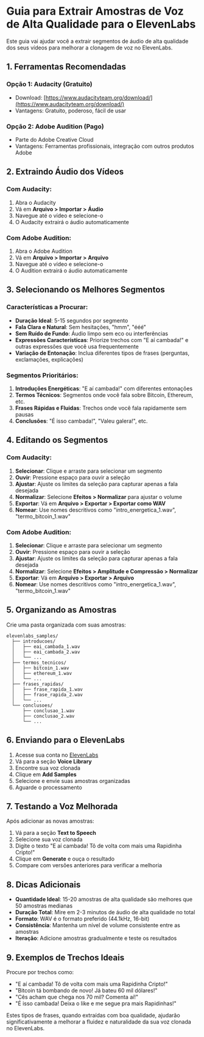 # Guia para Extrair Amostras de Voz de Alta Qualidade para o ElevenLabs

Este guia vai ajudar você a extrair segmentos de áudio de alta qualidade dos seus vídeos para melhorar a clonagem de voz no ElevenLabs.

## 1. Ferramentas Recomendadas

### Opção 1: Audacity (Gratuito)
- Download: [https://www.audacityteam.org/download/](https://www.audacityteam.org/download/)
- Vantagens: Gratuito, poderoso, fácil de usar

### Opção 2: Adobe Audition (Pago)
- Parte do Adobe Creative Cloud
- Vantagens: Ferramentas profissionais, integração com outros produtos Adobe

## 2. Extraindo Áudio dos Vídeos

### Com Audacity:
1. Abra o Audacity
2. Vá em **Arquivo > Importar > Áudio**
3. Navegue até o vídeo e selecione-o
4. O Audacity extrairá o áudio automaticamente

### Com Adobe Audition:
1. Abra o Adobe Audition
2. Vá em **Arquivo > Importar > Arquivo**
3. Navegue até o vídeo e selecione-o
4. O Audition extrairá o áudio automaticamente

## 3. Selecionando os Melhores Segmentos

### Características a Procurar:
- **Duração Ideal**: 5-15 segundos por segmento
- **Fala Clara e Natural**: Sem hesitações, "hmm", "ééé"
- **Sem Ruído de Fundo**: Áudio limpo sem eco ou interferências
- **Expressões Características**: Priorize trechos com "E aí cambada!" e outras expressões que você usa frequentemente
- **Variação de Entonação**: Inclua diferentes tipos de frases (perguntas, exclamações, explicações)

### Segmentos Prioritários:
1. **Introduções Energéticas**: "E aí cambada!" com diferentes entonações
2. **Termos Técnicos**: Segmentos onde você fala sobre Bitcoin, Ethereum, etc.
3. **Frases Rápidas e Fluidas**: Trechos onde você fala rapidamente sem pausas
4. **Conclusões**: "É isso cambada!", "Valeu galera!", etc.

## 4. Editando os Segmentos

### Com Audacity:
1. **Selecionar**: Clique e arraste para selecionar um segmento
2. **Ouvir**: Pressione espaço para ouvir a seleção
3. **Ajustar**: Ajuste os limites da seleção para capturar apenas a fala desejada
4. **Normalizar**: Selecione **Efeitos > Normalizar** para ajustar o volume
5. **Exportar**: Vá em **Arquivo > Exportar > Exportar como WAV**
6. **Nomear**: Use nomes descritivos como "intro_energetica_1.wav", "termo_bitcoin_1.wav"

### Com Adobe Audition:
1. **Selecionar**: Clique e arraste para selecionar um segmento
2. **Ouvir**: Pressione espaço para ouvir a seleção
3. **Ajustar**: Ajuste os limites da seleção para capturar apenas a fala desejada
4. **Normalizar**: Selecione **Efeitos > Amplitude e Compressão > Normalizar**
5. **Exportar**: Vá em **Arquivo > Exportar > Arquivo**
6. **Nomear**: Use nomes descritivos como "intro_energetica_1.wav", "termo_bitcoin_1.wav"

## 5. Organizando as Amostras

Crie uma pasta organizada com suas amostras:

```
elevenlabs_samples/
  ├── introducoes/
  │   ├── eai_cambada_1.wav
  │   ├── eai_cambada_2.wav
  │   └── ...
  ├── termos_tecnicos/
  │   ├── bitcoin_1.wav
  │   ├── ethereum_1.wav
  │   └── ...
  ├── frases_rapidas/
  │   ├── frase_rapida_1.wav
  │   ├── frase_rapida_2.wav
  │   └── ...
  └── conclusoes/
      ├── conclusao_1.wav
      ├── conclusao_2.wav
      └── ...
```

## 6. Enviando para o ElevenLabs

1. Acesse sua conta no [ElevenLabs](https://elevenlabs.io/)
2. Vá para a seção **Voice Library**
3. Encontre sua voz clonada
4. Clique em **Add Samples**
5. Selecione e envie suas amostras organizadas
6. Aguarde o processamento

## 7. Testando a Voz Melhorada

Após adicionar as novas amostras:

1. Vá para a seção **Text to Speech**
2. Selecione sua voz clonada
3. Digite o texto "E aí cambada! Tô de volta com mais uma Rapidinha Cripto!"
4. Clique em **Generate** e ouça o resultado
5. Compare com versões anteriores para verificar a melhoria

## 8. Dicas Adicionais

- **Quantidade Ideal**: 15-20 amostras de alta qualidade são melhores que 50 amostras medianas
- **Duração Total**: Mire em 2-3 minutos de áudio de alta qualidade no total
- **Formato**: WAV é o formato preferido (44.1kHz, 16-bit)
- **Consistência**: Mantenha um nível de volume consistente entre as amostras
- **Iteração**: Adicione amostras gradualmente e teste os resultados

## 9. Exemplos de Trechos Ideais

Procure por trechos como:

- "E aí cambada! Tô de volta com mais uma Rapidinha Cripto!"
- "Bitcoin tá bombando de novo! Já bateu 60 mil dólares!"
- "Cês acham que chega nos 70 mil? Comenta aí!"
- "É isso cambada! Deixa o like e me segue pra mais Rapidinhas!"

Estes tipos de frases, quando extraídas com boa qualidade, ajudarão significativamente a melhorar a fluidez e naturalidade da sua voz clonada no ElevenLabs.
